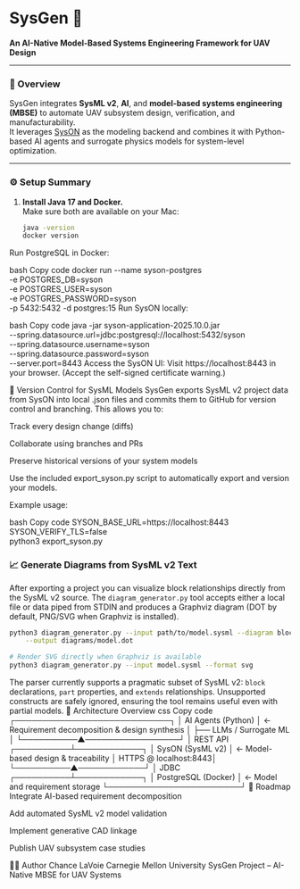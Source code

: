# SysGen 🚀
**An AI-Native Model-Based Systems Engineering Framework for UAV Design**

---

### 🧠 Overview

SysGen integrates **SysML v2**, **AI**, and **model-based systems engineering (MBSE)** to automate UAV subsystem design, verification, and manufacturability.  
It leverages [SysON](https://mbse-syson.org) as the modeling backend and combines it with Python-based AI agents and surrogate physics models for system-level optimization.

---

### ⚙️ Setup Summary

1. **Install Java 17 and Docker.**  
   Make sure both are available on your Mac:
   ```bash
   java -version
   docker version
Run PostgreSQL in Docker:

bash
Copy code
docker run --name syson-postgres \
  -e POSTGRES_DB=syson \
  -e POSTGRES_USER=syson \
  -e POSTGRES_PASSWORD=syson \
  -p 5432:5432 -d postgres:15
Run SysON locally:

bash
Copy code
java -jar syson-application-2025.10.0.jar \
  --spring.datasource.url=jdbc:postgresql://localhost:5432/syson \
  --spring.datasource.username=syson \
  --spring.datasource.password=syson \
  --server.port=8443
Access the SysON UI:
Visit https://localhost:8443 in your browser.
(Accept the self-signed certificate warning.)

🧩 Version Control for SysML Models
SysGen exports SysML v2 project data from SysON into local .json files and commits them to GitHub for version control and branching.
This allows you to:

Track every design change (diffs)

Collaborate using branches and PRs

Preserve historical versions of your system models

Use the included export_syson.py script to automatically export and version your models.

Example usage:

bash
Copy code
SYSON_BASE_URL=https://localhost:8443 \
SYSON_VERIFY_TLS=false \
python3 export_syson.py

### 📈 Generate Diagrams from SysML v2 Text

After exporting a project you can visualize block relationships directly from
the SysML v2 source. The `diagram_generator.py` tool accepts either a local
file or data piped from STDIN and produces a Graphviz diagram (DOT by default,
PNG/SVG when Graphviz is installed).

```bash
python3 diagram_generator.py --input path/to/model.sysml --diagram block \
    --output diagrams/model.dot

# Render SVG directly when Graphviz is available
python3 diagram_generator.py --input model.sysml --format svg
```

The parser currently supports a pragmatic subset of SysML v2: `block`
declarations, `part` properties, and `extends` relationships. Unsupported
constructs are safely ignored, ensuring the tool remains useful even with
partial models.
🧱 Architecture Overview
css
Copy code
┌────────────────────────────┐
│   AI Agents (Python)       │  ← Requirement decomposition & design synthesis
│   ├── LLMs / Surrogate ML  │
└──────────▲─────────────────┘
           │ REST API
┌──────────┴────────────┐
│ SysON (SysML v2)      │  ← Model-based design & traceability
│ HTTPS @ localhost:8443│
└──────────▲────────────┘
           │ JDBC
┌──────────┴────────────┐
│ PostgreSQL (Docker)   │  ← Model and requirement storage
└────────────────────────┘
🧮 Roadmap
 Integrate AI-based requirement decomposition

 Add automated SysML v2 model validation

 Implement generative CAD linkage

 Publish UAV subsystem case studies

🧑‍💻 Author
Chance LaVoie
Carnegie Mellon University
SysGen Project – AI-Native MBSE for UAV Systems
